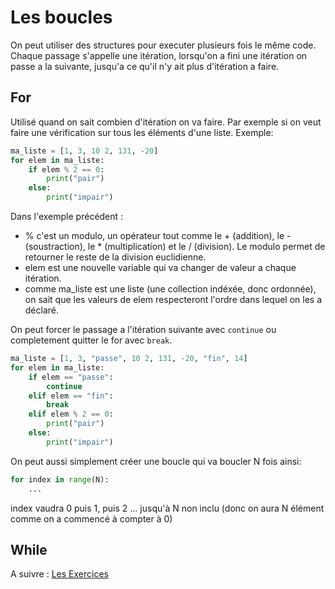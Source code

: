 # Les boucles

On peut utiliser des structures pour executer plusieurs fois le même code. Chaque passage s'appelle une itération, lorsqu'on a fini une itération on passe a la suivante, jusqu'a ce qu'il n'y ait plus d'itération a faire. 

## For
Utilisé quand on sait combien d'itération on va faire. Par exemple si on veut faire une vérification sur tous les éléments d'une liste. Exemple:
```python
ma_liste = [1, 3, 10 2, 131, -20]
for elem in ma_liste:
    if elem % 2 == 0:
        print("pair")
    else:
        print("impair")
```
Dans l'exemple précédent : 
- % c'est un modulo, un opérateur tout comme le + (addition), le - (soustraction), le * (multiplication) et le / (division). Le modulo permet de retourner le reste de la division euclidienne.
- elem est une nouvelle variable qui va changer de valeur a chaque itération. 
- comme ma_liste est une liste (une collection indéxée, donc ordonnée), on sait que les valeurs de elem respecteront l'ordre dans lequel on les a déclaré.

On peut forcer le passage a l'itération suivante avec `continue` ou completement quitter le for avec `break`.
```python
ma_liste = [1, 3, "passe", 10 2, 131, -20, "fin", 14]
for elem in ma_liste:
    if elem == "passe":
        continue
    elif elem == "fin":
        break
    elif elem % 2 == 0:
        print("pair")
    else:
        print("impair")
```

On peut aussi simplement créer une boucle qui va boucler N fois ainsi:
```python
for index in range(N):
    ...

```
index vaudra 0 puis 1, puis 2 ... jusqu'à N non inclu (donc on aura N élément comme on a commencé à compter à 0)

## While


A suivre : [Les Exercices](exercices.md)
